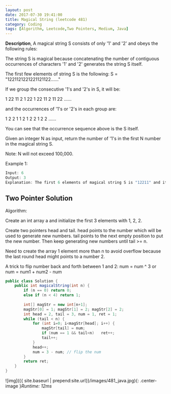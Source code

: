 ```yaml
---
layout: post
date: 2017-07-30 19:41:00
title: Magical String (leetcode 481)
category: Coding
tags: [Algorithm, Leetcode,Two Pointers, Medium, Java]
---
```


**Description**,
A magical string S consists of only '1' and '2' and obeys the following rules:

The string S is magical because concatenating the number of contiguous occurrences of characters '1' and '2' generates the string S itself.

The first few elements of string S is the following: S = "1221121221221121122……"

If we group the consecutive '1's and '2's in S, it will be:

1 22 11 2 1 22 1 22 11 2 11 22 ......

and the occurrences of '1's or '2's in each group are:

1 2 2 1 1 2 1 2 2 1 2 2 ......

You can see that the occurrence sequence above is the S itself.

Given an integer N as input, return the number of '1's in the first N number in the magical string S.

Note: N will not exceed 100,000.

Example 1:
```java
Input: 6
Output: 3
Explanation: The first 6 elements of magical string S is "12211" and it contains three 1's, so return 3.
```

## Two Pointer Solution
Algorithm:

Create an int array a and initialize the first 3 elements with 1, 2, 2.

Create two pointers head and tail. head points to the number which will be used to generate new numbers. tail points to the next empty position to put the new number. Then keep generating new numbers until tail >= n.

Need to create the array 1 element more than n to avoid overflow because the last round head might points to a number 2.

A trick to flip number back and forth between 1 and 2: num = num ^ 3 or num = num1 + num2 - num

```java
public class Solution {
    public int magicalString(int n) {
        if (n == 0) return 0;
        else if (n < 4) return 1;
        
        int[] magStr = new int[n+1];
        magStr[0] = 1; magStr[1] = 2; magStr[2] = 2;
        int head = 2, tail = 3, num = 1, ret = 1;
        while (tail < n) {
            for (int i=0; i<magStr[head]; i++) {
                magStr[tail] = num;
                if (num == 1 && tail<n)   ret++;
                tail++;
            }
            head++;
            num = 3 - num; // flip the num
        }
        return ret;
    }
}
```

![img]({{ site.baseurl | prepend:site.url}}/images/481_java.jpg){: .center-image }*Runtime: 12ms*

